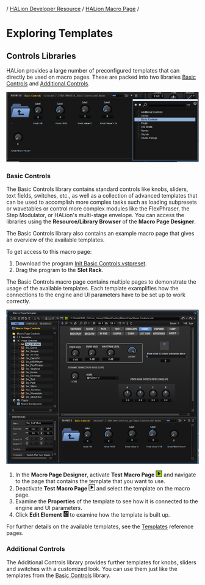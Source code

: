 / [HALion Developer Resource](../../HALion-Developer-Resource.md) / [HALion Macro Page](./HALion-Macro-Page.md) /

# Exploring Templates

## Controls Libraries

HALion provides a large number of preconfigured templates that can directly be used on macro pages. These are packed into two libraries [Basic Controls](#basic-controls) and [Additional Controls](#additional-controls).

![Library Location Basic Controls](../images/LibraryLocationsBasic.PNG)

### Basic Controls

The Basic Controls library contains standard controls like knobs, sliders, text fields, switches, etc., as well as a collection of advanced templates that can be used to accomplish more complex tasks such as loading subpresets or wavetables or control more complex modules like the FlexPhraser, the Step Modulator, or HALion's multi-stage envelope. You can access the libraries using the **Resource/Library Browser** of the **Macro Page Designer**.

The Basic Controls library also contains an example macro page that gives an overview of the available templates.

To get access to this macro page:

1. Download the program [Init Basic Controls.vstpreset](../vstpresets/Init%20Basic%20Controls.vstpreset).
1. Drag the program to the **Slot Rack**.

The Basic Controls macro page contains multiple pages to demonstrate the usage of the available templates. Each template examplifies how the connections to the engine and UI parameters have to be set up to work correctly.

![Basic Controls Macro Page](../images/BasicControlsMacroPage.PNG)

1. In the **Macro Page Designer**, activate **Test Macro Page** ![Test Macro Page](../images/TestMacroPage-On.PNG) and navigate to the page that contains the template that you want to use.
1. Deactivate **Test Macro Page** ![Test Macro Page](../images/TestMacroPage-Off.PNG) and select the template on the macro page.
1. Examine the **Properties** of the template to see how it is connected to the engine and UI parameters.
1. Click **Edit Element** ![Edit Element](../images/EditElement.PNG) to examine how the template is built up.

For further details on the available templates, see the [Templates](./Templates.md) reference pages. 

### Additional Controls

The Additional Controls library provides further templates for knobs, sliders and switches with a customized look. You can use them just like the templates from the [Basic Controls](#basic-controls) library.
